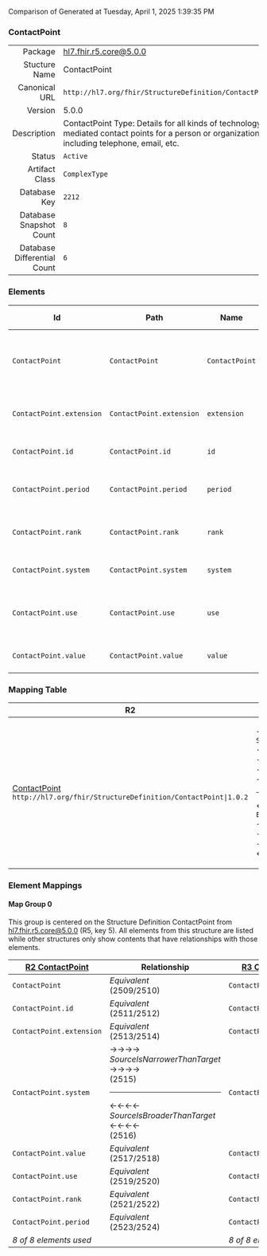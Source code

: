 Comparison of 
Generated at Tuesday, April 1, 2025 1:39:35 PM

### ContactPoint

|      |     |
| ---: | --- |
| Package | hl7.fhir.r5.core@5.0.0 |
| Stucture Name | ContactPoint |
| Canonical URL | `http://hl7.org/fhir/StructureDefinition/ContactPoint` |
| Version | 5.0.0 |
| Description | ContactPoint Type: Details for all kinds of technology mediated contact points for a person or organization, including telephone, email, etc. |
| Status | `Active` |
| Artifact Class | `ComplexType` |
| Database Key | `2212` |
| Database Snapshot Count | `8` |
| Database Differential Count | `6` |

### Elements

| Id | Path | Name | Base Path | Short | Cardinality | Collated Type | Binding Strength | Binding Value Set |
| -- | ---- | ---- | --------- | ----- | ----------- | ------------- | ---------------- | ----------------- |
| `ContactPoint` | `ContactPoint` | `ContactPoint` | ContactPoint | Details of a Technology mediated contact point (phone, fax, email, etc.) | 0..* | ContactPoint |  |  |
| `ContactPoint.extension` | `ContactPoint.extension` | `extension` | Element.extension | Additional content defined by implementations | 0..* | Extension |  |  |
| `ContactPoint.id` | `ContactPoint.id` | `id` | Element.id | Unique id for inter-element referencing | 0..1 | id |  |  |
| `ContactPoint.period` | `ContactPoint.period` | `period` | ContactPoint.period | Time period when the contact point was/is in use | 0..1 | Period |  |  |
| `ContactPoint.rank` | `ContactPoint.rank` | `rank` | ContactPoint.rank | Specify preferred order of use (1 = highest) | 0..1 | positiveInt |  |  |
| `ContactPoint.system` | `ContactPoint.system` | `system` | ContactPoint.system | phone \| fax \| email \| pager \| url \| sms \| other | 0..1 | code | `Required` | `http://hl7.org/fhir/ValueSet/contact-point-system|5.0.0` |
| `ContactPoint.use` | `ContactPoint.use` | `use` | ContactPoint.use | home \| work \| temp \| old \| mobile - purpose of this contact point | 0..1 | code | `Required` | `http://hl7.org/fhir/ValueSet/contact-point-use|5.0.0` |
| `ContactPoint.value` | `ContactPoint.value` | `value` | ContactPoint.value | The actual contact point details | 0..1 | string |  |  |
### Mapping Table

| R2 | Comparison | R3 | Comparison | R4 | Comparison | R4B | Comparison | R5
| --- | --- | --- | --- | --- | --- | --- | --- | ---
| [ContactPoint](/docs/R2/ComplexTypes/ContactPoint.md)<br/> `http://hl7.org/fhir/StructureDefinition/ContactPoint\|1.0.2` | →→→→→→→<br/>`SourceIsNarrowerThanTarget`<br/>- DBKey: `52`<br/>- Reviewed: `n/a`<br/>- By: `n/a`<br/>→→→→→→→<hr/>←←←←←←←<br/>`Equivalent`<br/>- DBKey: `219`<br/>- Reviewed: `n/a`<br/>- By: `n/a`<br/>←←←←←←←| [ContactPoint](/docs/R3/ComplexTypes/ContactPoint.md)<br/> `http://hl7.org/fhir/StructureDefinition/ContactPoint\|3.0.2` | →→→→→→→<br/>`Equivalent`<br/>- DBKey: `389`<br/>- Reviewed: `n/a`<br/>- By: `n/a`<br/>→→→→→→→<hr/>←←←←←←←<br/>`Equivalent`<br/>- DBKey: `585`<br/>- Reviewed: `n/a`<br/>- By: `n/a`<br/>←←←←←←←| [ContactPoint](/docs/R4/ComplexTypes/ContactPoint.md)<br/> `http://hl7.org/fhir/StructureDefinition/ContactPoint\|4.0.1` | →→→→→→→<br/>`Equivalent`<br/>- DBKey: `1323`<br/>- Reviewed: `n/a`<br/>- By: `n/a`<br/>→→→→→→→<hr/>←←←←←←←<br/>`Equivalent`<br/>- DBKey: `1324`<br/>- Reviewed: `n/a`<br/>- By: `n/a`<br/>←←←←←←←| [ContactPoint](/docs/R4B/ComplexTypes/ContactPoint.md)<br/> `http://hl7.org/fhir/StructureDefinition/ContactPoint\|4.3.0` | →→→→→→→<br/>`Equivalent`<br/>- DBKey: `897`<br/>- Reviewed: `n/a`<br/>- By: `n/a`<br/>→→→→→→→<hr/>←←←←←←←<br/>`Equivalent`<br/>- DBKey: `1126`<br/>- Reviewed: `n/a`<br/>- By: `n/a`<br/>←←←←←←←| [ContactPoint](/docs/R5/ComplexTypes/ContactPoint.md)<br/> `http://hl7.org/fhir/StructureDefinition/ContactPoint\|5.0.0` 

### Element Mappings


#### Map Group 0

This group is centered on the Structure Definition ContactPoint from hl7.fhir.r5.core@5.0.0 (R5, key 5).
All elements from this structure are listed while other structures only show contents that have relationships with those elements.

| [R2 ContactPoint](/docs/R2/ComplexTypes/ContactPoint.md)| Relationship | [R3 ContactPoint](/docs/R3/ComplexTypes/ContactPoint.md)| Relationship | [R4 ContactPoint](/docs/R4/ComplexTypes/ContactPoint.md)| Relationship | [R4B ContactPoint](/docs/R4B/ComplexTypes/ContactPoint.md)| Relationship | R5 ContactPoint
| --- | --- | --- | --- | --- | --- | --- | --- | ---
| `ContactPoint`| _Equivalent_<br/>(2509/2510)| `ContactPoint`| _Equivalent_<br/>(9248/9249)| `ContactPoint`| _Equivalent_<br/>(20598/20599)| `ContactPoint`| _Equivalent_<br/>(35725/35726)| **`ContactPoint`**
| `ContactPoint.id`| _Equivalent_<br/>(2511/2512)| `ContactPoint.id`| _Equivalent_<br/>(9250/9251)| `ContactPoint.id`| _Equivalent_<br/>(20600/20601)| `ContactPoint.id`| _Equivalent_<br/>(35727/35728)| **`ContactPoint.id`**
| `ContactPoint.extension`| _Equivalent_<br/>(2513/2514)| `ContactPoint.extension`| _Equivalent_<br/>(9252/9253)| `ContactPoint.extension`| _Equivalent_<br/>(20602/20603)| `ContactPoint.extension`| _Equivalent_<br/>(35729/35730)| **`ContactPoint.extension`**
| `ContactPoint.system`| →→→→ _SourceIsNarrowerThanTarget_ →→→→ <br/>(2515)<hr/>←←←← _SourceIsBroaderThanTarget_ ←←←← <br/>(2516)| `ContactPoint.system`| _Equivalent_<br/>(9254/9255)| `ContactPoint.system`| _Equivalent_<br/>(20604/20605)| `ContactPoint.system`| _Equivalent_<br/>(35731/35732)| **`ContactPoint.system`**
| `ContactPoint.value`| _Equivalent_<br/>(2517/2518)| `ContactPoint.value`| _Equivalent_<br/>(9256/9257)| `ContactPoint.value`| _Equivalent_<br/>(20606/20607)| `ContactPoint.value`| _Equivalent_<br/>(35733/35734)| **`ContactPoint.value`**
| `ContactPoint.use`| _Equivalent_<br/>(2519/2520)| `ContactPoint.use`| _Equivalent_<br/>(9258/9259)| `ContactPoint.use`| _Equivalent_<br/>(20608/20609)| `ContactPoint.use`| _Equivalent_<br/>(35735/35736)| **`ContactPoint.use`**
| `ContactPoint.rank`| _Equivalent_<br/>(2521/2522)| `ContactPoint.rank`| _Equivalent_<br/>(9260/9261)| `ContactPoint.rank`| _Equivalent_<br/>(20610/20611)| `ContactPoint.rank`| _Equivalent_<br/>(35737/35738)| **`ContactPoint.rank`**
| `ContactPoint.period`| _Equivalent_<br/>(2523/2524)| `ContactPoint.period`| _Equivalent_<br/>(9262/9263)| `ContactPoint.period`| _Equivalent_<br/>(20612/20613)| `ContactPoint.period`| _Equivalent_<br/>(35739/35740)| **`ContactPoint.period`**
| *8 of 8 elements used* | | *8 of 8 elements used* | | *8 of 8 elements used* | | *8 of 8 elements used* | | *8 of 8 elements used* 

